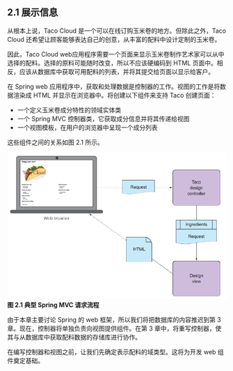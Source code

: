 ## 2.1 展示信息

从根本上说，Taco Cloud 是一个可以在线订购玉米卷的地方。但除此之外，Taco Cloud 还希望让顾客能够表达自己的创意，从丰富的配料中设计定制的玉米卷。

因此，Taco Cloud web应用程序需要一个页面来显示玉米卷制作艺术家可以从中选择的配料。选择的原料可能随时改变，所以不应该硬编码到 HTML 页面中。相反，应该从数据库中获取可用配料的列表，并将其提交给页面以显示给客户。

在 Spring web 应用程序中，获取和处理数据是控制器的工作。视图的工作是将数据渲染成 HTML 并显示在浏览器中。将创建以下组件来支持 Taco 创建页面：

* 一个定义玉米卷成分特性的领域实体类
* 一个 Spring MVC 控制器类，它获取成分信息并将其传递给视图
* 一个视图模板，在用户的浏览器中呈现一个成分列表

这些组件之间的关系如图 2.1 所示。

![](../../assets/2.1.png)
**图 2.1 典型 Spring MVC 请求流程** <br/>

由于本章主要讨论 Spring 的 web 框架，所以我们将把数据库的内容推迟到第 3 章。现在，控制器将单独负责向视图提供组件。在第 3 章中，将重写控制器，使其与从数据库中获取配料数据的存储库进行协作。

在编写控制器和视图之前，让我们先确定表示配料的域类型。这将为开发 web 组件奠定基础。


